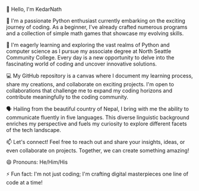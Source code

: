 👋 Hello, I'm KedarNath

👀 I'm a passionate Python enthusiast currently embarking on the exciting journey of coding. As a beginner, I've already crafted numerous programs and a collection of simple math games that showcase my evolving skills.

🌱 I'm eagerly learning and exploring the vast realms of Python and computer science as I pursue my associate degree at North Seattle Community College. Every day is a new opportunity to delve into the fascinating world of coding and uncover innovative solutions.

💻 My GitHub repository is a canvas where I document my learning process, share my creations, and collaborate on exciting projects. I'm open to collaborations that challenge me to expand my coding horizons and contribute meaningfully to the coding community.

🗣️ Hailing from the beautiful country of Nepal, I bring with me the ability to communicate fluently in five languages. This diverse linguistic background enriches my perspective and fuels my curiosity to explore different facets of the tech landscape.

📫 Let's connect! Feel free to reach out and share your insights, ideas, or even collaborate on projects. Together, we can create something amazing!

😄 Pronouns: He/Him/His

⚡ Fun fact: I'm not just coding; I'm crafting digital masterpieces one line of code at a time!
